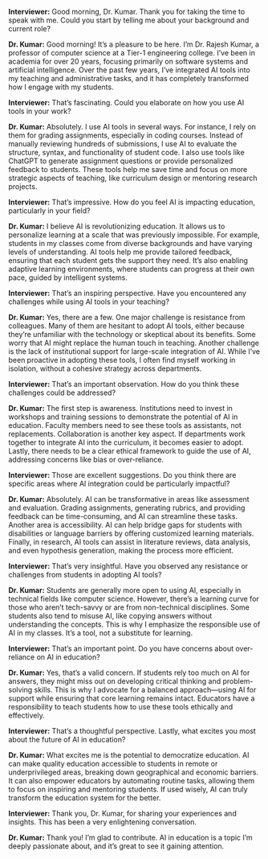 **Interviewer:** Good morning, Dr. Kumar. Thank you for taking the time to speak with me. Could you start by telling me about your background and current role?

**Dr. Kumar:** Good morning! It’s a pleasure to be here. I’m Dr. Rajesh Kumar, a professor of computer science at a Tier-1 engineering college. I’ve been in academia for over 20 years, focusing primarily on software systems and artificial intelligence. Over the past few years, I’ve integrated AI tools into my teaching and administrative tasks, and it has completely transformed how I engage with my students.

**Interviewer:** That’s fascinating. Could you elaborate on how you use AI tools in your work?

**Dr. Kumar:** Absolutely. I use AI tools in several ways. For instance, I rely on them for grading assignments, especially in coding courses. Instead of manually reviewing hundreds of submissions, I use AI to evaluate the structure, syntax, and functionality of student code. I also use tools like ChatGPT to generate assignment questions or provide personalized feedback to students. These tools help me save time and focus on more strategic aspects of teaching, like curriculum design or mentoring research projects.

**Interviewer:** That’s impressive. How do you feel AI is impacting education, particularly in your field?

**Dr. Kumar:** I believe AI is revolutionizing education. It allows us to personalize learning at a scale that was previously impossible. For example, students in my classes come from diverse backgrounds and have varying levels of understanding. AI tools help me provide tailored feedback, ensuring that each student gets the support they need. It’s also enabling adaptive learning environments, where students can progress at their own pace, guided by intelligent systems.

**Interviewer:** That’s an inspiring perspective. Have you encountered any challenges while using AI tools in your teaching?

**Dr. Kumar:** Yes, there are a few. One major challenge is resistance from colleagues. Many of them are hesitant to adopt AI tools, either because they’re unfamiliar with the technology or skeptical about its benefits. Some worry that AI might replace the human touch in teaching. Another challenge is the lack of institutional support for large-scale integration of AI. While I’ve been proactive in adopting these tools, I often find myself working in isolation, without a cohesive strategy across departments.

**Interviewer:** That’s an important observation. How do you think these challenges could be addressed?

**Dr. Kumar:** The first step is awareness. Institutions need to invest in workshops and training sessions to demonstrate the potential of AI in education. Faculty members need to see these tools as assistants, not replacements. Collaboration is another key aspect. If departments work together to integrate AI into the curriculum, it becomes easier to adopt. Lastly, there needs to be a clear ethical framework to guide the use of AI, addressing concerns like bias or over-reliance.

**Interviewer:** Those are excellent suggestions. Do you think there are specific areas where AI integration could be particularly impactful?

**Dr. Kumar:** Absolutely. AI can be transformative in areas like assessment and evaluation. Grading assignments, generating rubrics, and providing feedback can be time-consuming, and AI can streamline these tasks. Another area is accessibility. AI can help bridge gaps for students with disabilities or language barriers by offering customized learning materials. Finally, in research, AI tools can assist in literature reviews, data analysis, and even hypothesis generation, making the process more efficient.

**Interviewer:** That’s very insightful. Have you observed any resistance or challenges from students in adopting AI tools?

**Dr. Kumar:** Students are generally more open to using AI, especially in technical fields like computer science. However, there’s a learning curve for those who aren’t tech-savvy or are from non-technical disciplines. Some students also tend to misuse AI, like copying answers without understanding the concepts. This is why I emphasize the responsible use of AI in my classes. It’s a tool, not a substitute for learning.

**Interviewer:** That’s an important point. Do you have concerns about over-reliance on AI in education?

**Dr. Kumar:** Yes, that’s a valid concern. If students rely too much on AI for answers, they might miss out on developing critical thinking and problem-solving skills. This is why I advocate for a balanced approach—using AI for support while ensuring that core learning remains intact. Educators have a responsibility to teach students how to use these tools ethically and effectively.

**Interviewer:** That’s a thoughtful perspective. Lastly, what excites you most about the future of AI in education?

**Dr. Kumar:** What excites me is the potential to democratize education. AI can make quality education accessible to students in remote or underprivileged areas, breaking down geographical and economic barriers. It can also empower educators by automating routine tasks, allowing them to focus on inspiring and mentoring students. If used wisely, AI can truly transform the education system for the better.

**Interviewer:** Thank you, Dr. Kumar, for sharing your experiences and insights. This has been a very enlightening conversation.

**Dr. Kumar:** Thank you! I’m glad to contribute. AI in education is a topic I’m deeply passionate about, and it’s great to see it gaining attention.